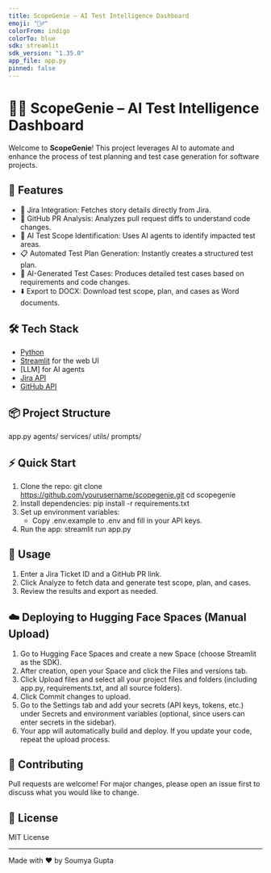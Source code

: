 ```yaml
---
title: ScopeGenie – AI Test Intelligence Dashboard
emoji: "🧞‍♂️"
colorFrom: indigo
colorTo: blue
sdk: streamlit
sdk_version: "1.35.0"
app_file: app.py
pinned: false
---
```


# 🧞‍♂️ ScopeGenie – AI Test Intelligence Dashboard

Welcome to **ScopeGenie**! This project leverages AI to automate and enhance the process of test planning and test case generation for software projects.

## 🚀 Features

- 🔖 Jira Integration: Fetches story details directly from Jira.
- 🔗 GitHub PR Analysis: Analyzes pull request diffs to understand code changes.
- 🧠 AI Test Scope Identification: Uses AI agents to identify impacted test areas.
- 📋 Automated Test Plan Generation: Instantly creates a structured test plan.
- 🧪 AI-Generated Test Cases: Produces detailed test cases based on requirements and code changes.
- ⬇️ Export to DOCX: Download test scope, plan, and cases as Word documents.

## 🛠️ Tech Stack

- [Python](https://www.python.org/)
- [Streamlit](https://streamlit.io/) for the web UI
- [LLM] for AI agents
- [Jira API](https://developer.atlassian.com/cloud/jira/platform/rest/v3/intro/)
- [GitHub API](https://docs.github.com/en/rest)

## 📦 Project Structure

app.py
agents/
services/
utils/
prompts/

## ⚡ Quick Start

1. Clone the repo:
   git clone https://github.com/yourusername/scopegenie.git
   cd scopegenie
2. Install dependencies:
   pip install -r requirements.txt
3. Set up environment variables:
   - Copy .env.example to .env and fill in your API keys.
4. Run the app:
   streamlit run app.py

## 📝 Usage

1. Enter a Jira Ticket ID and a GitHub PR link.
2. Click Analyze to fetch data and generate test scope, plan, and cases.
3. Review the results and export as needed.

## ☁️ Deploying to Hugging Face Spaces (Manual Upload)

1. Go to Hugging Face Spaces and create a new Space (choose Streamlit as the SDK).
2. After creation, open your Space and click the Files and versions tab.
3. Click Upload files and select all your project files and folders (including app.py, requirements.txt, and all source folders).
4. Click Commit changes to upload.
5. Go to the Settings tab and add your secrets (API keys, tokens, etc.) under Secrets and environment variables (optional, since users can enter secrets in the sidebar).
6. Your app will automatically build and deploy. If you update your code, repeat the upload process.

## 🙌 Contributing

Pull requests are welcome! For major changes, please open an issue first to discuss what you would like to change.

## 📄 License

MIT License

---

Made with ❤️ by Soumya Gupta
